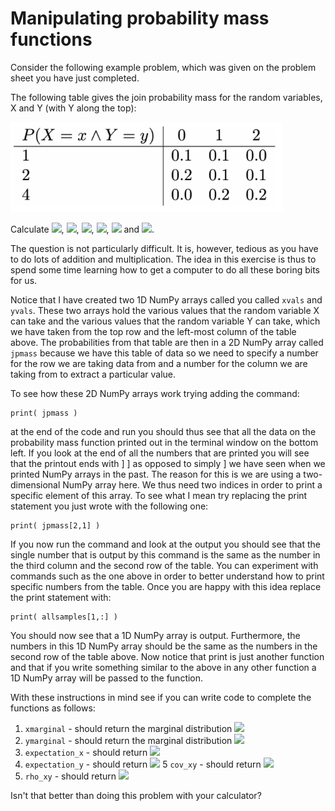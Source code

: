 # Manipulating probability mass functions

Consider the following example problem, which was given on the problem sheet you have just completed.

The following table gives the join probability mass for the random variables, X and Y (with Y along the top):

![](table.png)

Calculate ![](https://render.githubusercontent.com/render/math?math=P(X=x)), ![](https://render.githubusercontent.com/render/math?math=P(Y=y)), ![](https://render.githubusercontent.com/render/math?math=\mathbb{E}(X)), ![](https://render.githubusercontent.com/render/math?math=\mathbb{E}(Y)), ![](https://render.githubusercontent.com/render/math?math=\textrm{cov}(X,Y)) and ![](https://render.githubusercontent.com/render/math?math=\rho(X,Y)).

The question is not particularly difficult.  It is, however, tedious as you have to do lots of addition and multiplication.  The idea in this exercise is thus to spend some time learning how to get a computer to do all these boring bits for us.

Notice that I have created two 1D NumPy arrays called you called `xvals` and `yvals`.   These two arrays hold the various values that the random variable X can take and the various values that the random variable Y can take, which we have taken from the top row and the left-most column of the table above.  The probabilities from that table are then in a 2D NumPy array called `jpmass` because we have this table of data so we need to specify a number for the row we are taking data from and a number for the column we are taking from to extract a particular value.  

To see how these 2D NumPy arrays work trying adding the command:

````
print( jpmass )
````

at the end of the code and run you should thus see that all the data on the probability mass function printed out in the terminal window on the bottom left.  If you look at the end of all the numbers that are printed you will see that the printout ends with  ] ] as opposed to simply ] we have seen when we printed NumPy arrays in the past.  The reason for this is we are using a two-dimensional NumPy array here.  We thus need two indices in order to print a specific element of this array.  To see what I mean try replacing the print statement you just wrote with the following one:

````
print( jpmass[2,1] )    
````

If you now run the command and look at the output you should see that the single number that is output by this command is the same as the number in the third column and the second row of the table.  You can experiment with commands such as the one above in order to better understand how to print specific numbers from the table.  Once you are happy with this idea replace the print statement with:

````
print( allsamples[1,:] )   
````

You should now see that a 1D NumPy array is output.  Furthermore, the numbers in this 1D NumPy array should be the same as the numbers in the second row of the table above. Now notice that print is just another function and that if you write something similar to the above in any other function a 1D NumPy array will be passed to the function.

With these instructions in mind see if you can write code to complete the functions as follows:

1. `xmarginal` - should return the marginal distribution ![](https://render.githubusercontent.com/render/math?math=P(X=x)) 
2. `ymarginal` - should return the marginal distribution ![](https://render.githubusercontent.com/render/math?math=P(Y=y)) 
3. `expectation_x` - should return ![](https://render.githubusercontent.com/render/math?math=\mathbb{E}(X)) 
4. `expectation_y` - should return ![](https://render.githubusercontent.com/render/math?math=\mathbb{E}(Y))
5  `cov_xy` - should return ![](https://render.githubusercontent.com/render/math?math=\textrm{cov}(X,Y)) 
6. `rho_xy` - should return ![](https://render.githubusercontent.com/render/math?math=\rho(X,Y))

Isn't that better than doing this problem with your calculator?  
